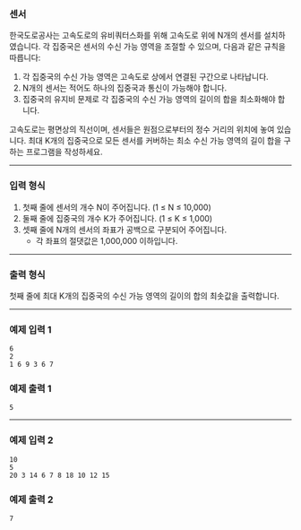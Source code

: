 ### **센서**

한국도로공사는 고속도로의 유비쿼터스화를 위해 고속도로 위에 N개의 센서를 설치하였습니다. 각 집중국은 센서의 수신 가능 영역을 조절할 수 있으며, 다음과 같은 규칙을 따릅니다:

1. 각 집중국의 수신 가능 영역은 고속도로 상에서 연결된 구간으로 나타납니다.
2. N개의 센서는 적어도 하나의 집중국과 통신이 가능해야 합니다.
3. 집중국의 유지비 문제로 각 집중국의 수신 가능 영역의 길이의 합을 최소화해야 합니다.

고속도로는 평면상의 직선이며, 센서들은 원점으로부터의 정수 거리의 위치에 놓여 있습니다. 최대 K개의 집중국으로 모든 센서를 커버하는 최소 수신 가능 영역의 길이 합을 구하는 프로그램을 작성하세요.

---

### **입력 형식**

1. 첫째 줄에 센서의 개수 N이 주어집니다. (1 ≤ N ≤ 10,000)
2. 둘째 줄에 집중국의 개수 K가 주어집니다. (1 ≤ K ≤ 1,000)
3. 셋째 줄에 N개의 센서의 좌표가 공백으로 구분되어 주어집니다.
    - 각 좌표의 절댓값은 1,000,000 이하입니다.

---

### **출력 형식**

첫째 줄에 최대 K개의 집중국의 수신 가능 영역의 길이의 합의 최솟값을 출력합니다.

---

### **예제 입력 1**

```
6
2
1 6 9 3 6 7
```

### **예제 출력 1**

```
5
```

---

### **예제 입력 2**

```
10
5
20 3 14 6 7 8 18 10 12 15
```

### **예제 출력 2**

```
7
```
